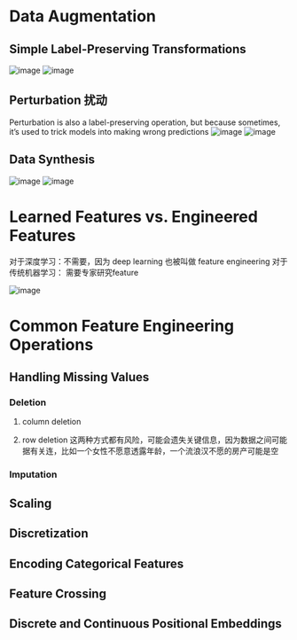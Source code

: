 # Data Augmentation	
## Simple Label-Preserving Transformations	
![image](https://github.com/spevenhe/Study/assets/42630862/dce8ecc6-9c48-4b6c-a848-3c3aafdf0c5b)
![image](https://github.com/spevenhe/Study/assets/42630862/f8f87709-8a88-4dde-82c6-ad8d03458bc0)


## Perturbation	扰动
Perturbation is also a label-preserving operation, but because sometimes, it’s used to trick models into making wrong predictions
![image](https://github.com/spevenhe/Study/assets/42630862/ad31c229-a56e-4093-a7c0-5dd6fd8c6720)
![image](https://github.com/spevenhe/Study/assets/42630862/9cbc1927-8cd0-410d-8019-a1458744a4ea)


## Data Synthesis	
![image](https://github.com/spevenhe/Study/assets/42630862/cb9baa50-2fc6-45ab-92a8-292adfb0fd93)
![image](https://github.com/spevenhe/Study/assets/42630862/23ad7fc0-2088-46b3-b783-14a395b5cdd9)



# Learned Features vs. Engineered Features	
对于深度学习：不需要，因为 deep learning 也被叫做 feature engineering
对于传统机器学习： 需要专家研究feature

![image](https://github.com/spevenhe/Study/assets/42630862/860927d0-b7cf-40e7-8651-eeae60f93eea)


# Common Feature Engineering Operations	

## Handling Missing Values

### Deletion

1. column deletion

2. row deletion
这两种方式都有风险，可能会遗失关键信息，因为数据之间可能据有关连，比如一个女性不愿意透露年龄，一个流浪汉不愿的房产可能是空


### Imputation

## Scaling

## Discretization

## Encoding Categorical Features

## Feature Crossing

## Discrete and Continuous Positional Embeddings

